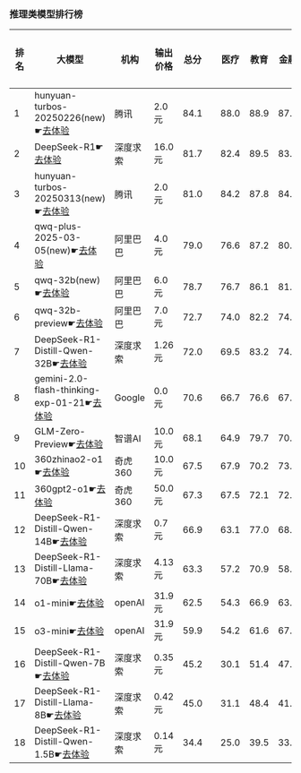 ### 推理类模型排行榜
|排名|大模型|机构|输出价格|总分| |医疗|教育|金融|法律|行政公务|心理健康|推理与数学计算|语言与指令遵从|
|---|-----|---|-------|---|-|----|---|---|---|------|-------|-----------|------------|
|1|hunyuan-turbos-20250226(new)☛[去体验](https://easyllm.site/static/modelcompare.html?type=proprietary)|腾讯|2.0元|84.1| |        88.0|88.9|87.4|83.3|        81.6|78.2|        81.4|84.2|
|2|DeepSeek-R1☛[去体验](https://easyllm.site/static/modelcompare.html?type=open-source)|深度求索|16.0元|81.7| |        82.4|89.5|83.9|74.8|        88.6|61.5|        88.5|84.8|
|3|hunyuan-turbos-20250313(new)☛[去体验](https://easyllm.site/static/modelcompare.html?type=proprietary)|腾讯|2.0元|81.0| |        84.2|87.8|84.2|72.2|        80.0|72.9|        82.0|84.4|
|4|qwq-plus-2025-03-05(new)☛[去体验](https://easyllm.site/static/modelcompare.html?type=proprietary)|阿里巴巴|4.0元|79.0| |        76.6|87.2|80.9|63.7|        84.5|64.9|        89.7|84.6|
|5|qwq-32b(new)☛[去体验](https://easyllm.site/static/modelcompare.html?type=open-source)|阿里巴巴|6.0元|78.7| |        76.7|86.1|81.8|62.5|        86.5|63.0|        87.6|85.2|
|6|qwq-32b-preview☛[去体验](https://easyllm.site/static/modelcompare.html?type=open-source)|阿里巴巴|7.0元|72.7| |        74.0|82.2|74.8|55.0|        78.0|59.9|        78.6|78.9|
|7|DeepSeek-R1-Distill-Qwen-32B☛[去体验](https://easyllm.site/static/modelcompare.html?type=open-source)|深度求索|1.26元|72.0| |        69.5|83.2|74.8|53.5|        76.2|53.8|        83.9|81.4|
|8|gemini-2.0-flash-thinking-exp-01-21☛[去体验](https://easyllm.site/static/modelcompare.html?type=proprietary)|Google|0.0元|70.6| |        66.7|76.6|67.1|47.9|        85.1|53.5|        89.3|78.5|
|9|GLM-Zero-Preview☛[去体验](https://easyllm.site/static/modelcompare.html?type=proprietary)|智谱AI|10.0元|68.1| |        64.9|79.7|70.3|51.7|        75.6|48.0|        77.8|76.9|
|10|360zhinao2-o1☛[去体验](https://easyllm.site/static/modelcompare.html?type=proprietary)|奇虎360|10.0元|67.5| |        67.9|70.2|73.7|47.7|        74.0|50.2|        78.0|78.5|
|11|360gpt2-o1☛[去体验](https://easyllm.site/static/modelcompare.html?type=proprietary)|奇虎360|50.0元|67.3| |        67.5|72.1|72.6|49.6|        70.5|52.0|        77.0|77.4|
|12|DeepSeek-R1-Distill-Qwen-14B☛[去体验](https://easyllm.site/static/modelcompare.html?type=open-source)|深度求索|0.7元|66.9| |        63.1|77.0|68.3|42.2|        68.0|55.6|        82.3|78.7|
|13|DeepSeek-R1-Distill-Llama-70B☛[去体验](https://easyllm.site/static/modelcompare.html?type=open-source)|深度求索|4.13元|63.3| |        57.2|70.9|58.2|36.9|        77.5|46.2|        82.4|77.0|
|14|o1-mini☛[去体验](https://easyllm.site/static/modelcompare.html?type=proprietary)|openAI|31.9元|62.5| |        54.3|66.9|63.6|28.3|        77.1|42.5|        85.8|81.7|
|15|o3-mini☛[去体验](https://easyllm.site/static/modelcompare.html?type=proprietary)|openAI|31.9元|59.9| |        54.2|61.6|67.0|32.4|        62.2|42.5|        84.7|74.8|
|16|DeepSeek-R1-Distill-Qwen-7B☛[去体验](https://easyllm.site/static/modelcompare.html?type=open-source)|深度求索|0.35元|45.2| |        30.1|51.4|47.2|20.7|        48.8|30.4|        72.2|61.2|
|17|DeepSeek-R1-Distill-Llama-8B☛[去体验](https://easyllm.site/static/modelcompare.html?type=open-source)|深度求索|0.42元|45.0| |        31.1|48.4|41.2|21.8|        49.9|31.9|        70.4|64.8|
|18|DeepSeek-R1-Distill-Qwen-1.5B☛[去体验](https://easyllm.site/static/modelcompare.html?type=open-source)|深度求索|0.14元|34.4| |        25.0|39.5|33.3|16.1|        26.4|23.9|        63.8|47.1|
    
